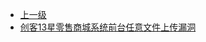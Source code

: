 * [上一级](docs/wy876_poc/)
* [创客13星零售商城系统前台任意文件上传漏洞](docs/wy876_poc/%E5%88%9B%E5%AE%A213%E6%98%9F%E9%9B%B6%E5%94%AE%E5%95%86%E5%9F%8E%E7%B3%BB%E7%BB%9F/%E5%88%9B%E5%AE%A213%E6%98%9F%E9%9B%B6%E5%94%AE%E5%95%86%E5%9F%8E%E7%B3%BB%E7%BB%9F%E5%89%8D%E5%8F%B0%E4%BB%BB%E6%84%8F%E6%96%87%E4%BB%B6%E4%B8%8A%E4%BC%A0%E6%BC%8F%E6%B4%9E.md)
